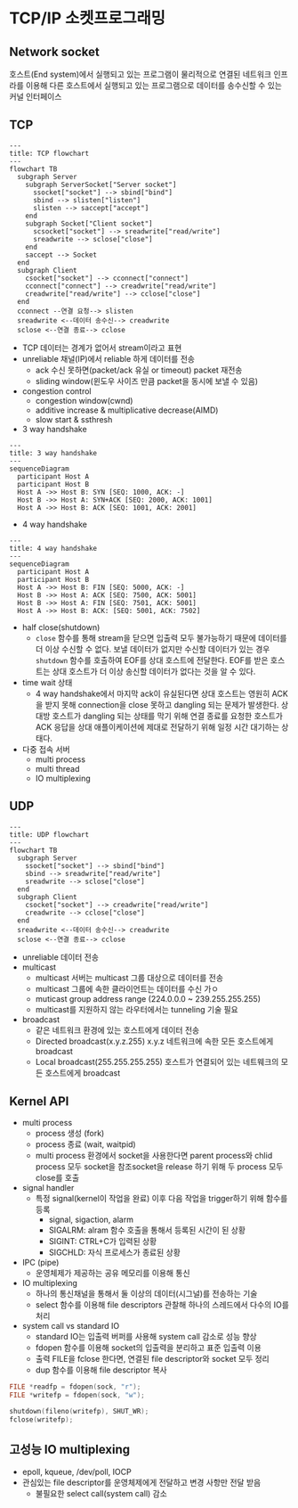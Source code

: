 # TCP/IP 소켓프로그래밍

## Network socket

호스트(End system)에서 실행되고 있는 프로그램이 물리적으로 연결된 네트워크 인프라를 이용해 다른 호스트에서 실행되고 있는 프로그램으로 데이터를 송수신할 수 있는 커널 인터페이스

## TCP

```mermaid
---
title: TCP flowchart
---
flowchart TB
  subgraph Server
    subgraph ServerSocket["Server socket"]
      ssocket["socket"] --> sbind["bind"]
      sbind --> slisten["listen"]
      slisten --> saccept["accept"]
    end
    subgraph Socket["Client socket"]
      scsocket["socket"] --> sreadwrite["read/write"]
      sreadwrite --> sclose["close"]
    end
    saccept --> Socket
  end
  subgraph Client
    csocket["socket"] --> cconnect["connect"]
    cconnect["connect"] --> creadwrite["read/write"]
    creadwrite["read/write"] --> cclose["close"]
  end
  cconnect --연결 요청--> slisten
  sreadwrite <--데이터 송수신--> creadwrite
  sclose <--연결 종료--> cclose
```

- TCP 데이터는 경계가 없어서 stream이라고 표현
- unreliable 채널(IP)에서 reliable 하게 데이터를 전송
  - ack 수신 못하면(packet/ack 유실 or timeout) packet 재전송
  - sliding window(윈도우 사이즈 만큼 packet을 동시에 보낼 수 있음)
- congestion control
  - congestion window(cwnd)
  - additive increase & multiplicative decrease(AIMD)
  - slow start & ssthresh
- 3 way handshake

```mermaid
---
title: 3 way handshake
---
sequenceDiagram
  participant Host A
  participant Host B
  Host A ->> Host B: SYN [SEQ: 1000, ACK: -]
  Host B ->> Host A: SYN+ACK [SEQ: 2000, ACK: 1001]
  Host A ->> Host B: ACK [SEQ: 1001, ACK: 2001]
```

- 4 way handshake

```mermaid
---
title: 4 way handshake
---
sequenceDiagram
  participant Host A
  participant Host B
  Host A ->> Host B: FIN [SEQ: 5000, ACK: -]
  Host B ->> Host A: ACK [SEQ: 7500, ACK: 5001]
  Host B ->> Host A: FIN [SEQ: 7501, ACK: 5001]
  Host A ->> Host B: ACK: [SEQ: 5001, ACK: 7502]
```

- half close(shutdown)
  - `close` 함수를 통해 stream을 닫으면 입출력 모두 불가능하기 때문에 데이터를 더 이상 수신할 수 없다. 보낼 데이터가 없지만 수신할 데이터가 있는 경우 `shutdown` 함수를 호출하여 EOF를 상대 호스트에 전달한다. EOF를 받은 호스트는 상대 호스트가 더 이상 송신할 데이터가 없다는 것을 알 수 있다.
- time wait 상태
  - 4 way handshake에서 마지막 ack이 유실된다면 상대 호스트는 영원히 ACK을 받지 못해 connection을 close 못하고 dangling 되는 문제가 발생한다. 상대방 호스트가 dangling 되는 상태를 막기 위해 연결 종료를 요청한 호스트가 ACK 응답을 상대 애플이케이션에 제대로 전달하기 위해 일정 시간 대기하는 상태다.
- 다중 접속 서버
  - multi process
  - multi thread
  - IO multiplexing

## UDP

```mermaid
---
title: UDP flowchart
---
flowchart TB
  subgraph Server
    ssocket["socket"] --> sbind["bind"]
    sbind --> sreadwrite["read/write"]
    sreadwrite --> sclose["close"]
  end
  subgraph Client
    csocket["socket"] --> creadwrite["read/write"]
    creadwrite --> cclose["close"]
  end
  sreadwrite <--데이터 송수신--> creadwrite
  sclose <--연결 종료--> cclose
```

- unreliable 데이터 전송
- multicast
  - multicast 서버는 multicast 그룹 대상으로 데이터를 전송
  - multicast 그룹에 속한 클라이언트는 데이터를 수신 가ㅇ
  - muticast group address range (224.0.0.0 ~ 239.255.255.255)
  - multicast를 지원하지 않는 라우터에서는 tunneling 기술 필요
- broadcast
  - 같은 네트워크 환경에 있는 호스트에게 데이터 전송
  - Directed broadcast(x.y.z.255) x.y.z 네트워크에 속한 모든 호스트에게 broadcast
  - Local broadcast(255.255.255.255) 호스트가 연결되어 있는 네트웨크의 모든 호스트에게 broadcast

## Kernel API

- multi process
  - process 생성 (fork)
  - process 종료 (wait, waitpid)
  - multi process 환경에서 socket을 사용한다면 parent process와 chlid process 모두 socket을 참조socket을 release 하기 위해 두 process 모두 close를 호출
- signal handler
  - 특정 signal(kernel이 작업을 완료) 이후 다음 작업을 trigger하기 위해 함수를 등록
    - signal, sigaction, alarm
    - SIGALRM: alram 함수 호출을 통해서 등록된 시간이 된 상황
    - SIGINT: CTRL+C가 입력된 상황
    - SIGCHLD: 자식 프로세스가 종료된 상황
- IPC (pipe)
  - 운영체제가 제공하는 공유 메모리를 이용해 통신
- IO multiplexing
  - 하나의 통신채널을 통해서 둘 이상의 데이터(시그널)를 전송하는 기술
  - select 함수를 이용해 file descriptors 관찰해 하나의 스레드에서 다수의 IO를 처리
- system call vs standard IO
  - standard IO는 입출력 버퍼를 사용해 system call 감소로 성능 향상
  - fdopen 함수를 이용해 socket의 입출력을 분리하고 표준 입출력 이용
  - 출력 FILE을 fclose 한다면, 연결된 file descriptor와 socket 모두 정리
  - dup 함수를 이용해 file descriptor 복사

```c
FILE *readfp = fdopen(sock, "r");
FILE *writefp = fdopen(sock, "w");

shutdown(fileno(writefp), SHUT_WR);
fclose(writefp);
```

## 고성능 IO multiplexing

- epoll, kqueue, /dev/poll, IOCP
- 관심있는 file descriptor를 운영체제에게 전달하고 변경 사항만 전달 받음
  - 불필요한 select call(system call) 감소
